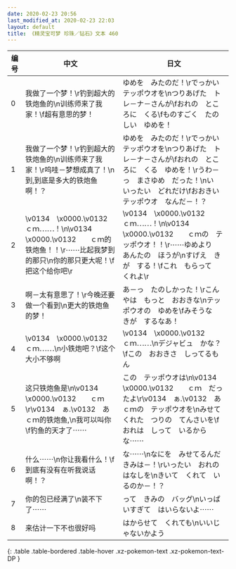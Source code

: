 ```yaml
---
date: 2020-02-23 20:56
last_modified_at: 2020-02-23 22:03
layout: default
title: 《精灵宝可梦 珍珠／钻石》文本 460
---
```

| 编号 | 中文 | 日文 |
| ---- | ---- | ---- |
| 0 | 我做了一个梦！\r钓到超大的铁炮鱼的\n训练师来了我家！\f超有意思的梦！ | ゆめを　みたのだ！\rでっかい　テッポウオを\nつりあげた　トレ－ナ－さんが\fおれの　ところに　くる\fものすごく　たのしい　ゆめを！ |
| 1 | 我做了一个梦！\r钓到超大的铁炮鱼的\n训练师来了我家！\r呜哇－梦想成真了！\n到,到底是多大的铁炮鱼啊！？ | ゆめを　みたのだ！\rでっかい　テッポウオを\nつりあげた　トレ－ナ－さんが\fおれの　ところに　くる　ゆめを！\rうわ－っ　まさゆめ　だった！\nい　いったい　どれだけ\fおおきい　テッポウオ　なんだ－！？ |
| 2 | \v0134　\x0000.\v0132　　ｃｍ⋯⋯！\n\v0134　\x0000.\v0132　　ｃｍ的铁炮鱼！！\r⋯⋯比起我梦到的那只\n你的那只更大呢！\f把这个给你吧\r | \v0134　\x0000.\v0132　　ｃｍ⋯⋯！\n\v0134　\x0000.\v0132　　ｃｍの　テッポウオ！！\r⋯⋯ゆめより　あんたの　ほうが\nすげえ　きが　する！\fこれ　もらって　くれよ\r |
| 3 | 啊－太有意思了！\r今晚还要做一个看到\n更大的铁炮鱼的梦！ | あ－っ　たのしかった！\rこんやは　もっと　おおきな\nテッポウオの　ゆめを\fみそうな　きが　するなあ！ |
| 4 | \v0134　\x0000.\v0132　　ｃｍ⋯⋯\n小铁炮吧？\f这个大小不够啊 | \v0134　\x0000.\v0132　　ｃｍ⋯⋯\nデジャビュ　かな？\fこの　おおきさ　しってるもん |
| 5 | 这只铁炮鱼是\n\v0134　\x0000.\v0132　　ｃｍ\r\v0134　ぁ.\v0132　あｃｍ的铁炮鱼,\n我可以叫你\f钓鱼的天才了⋯⋯ | この　テッポウオは\n\v0134　\x0000.\v0132　　ｃｍ　だったよ\r\v0134　ぁ.\v0132　あｃｍの　テッポウオを\nみせてくれた　つりの　てんさいを\fおれは　しって　いるからな⋯⋯ |
| 6 | 什么⋯⋯\n你让我看什么！\f到底有没有在听我说话啊！？ | な⋯⋯\nなにを　みせてるんだ　きみは－！\rいったい　おれの　はなしを\nきいて　くれて　いるのか－！？ |
| 7 | 你的包已经满了\n装不下了⋯⋯ | って　きみの　バッグ\nいっぱいすぎて　はいらないよ⋯⋯ |
| 8 | 来估计一下不也很好吗 | はからせて　くれても\nいいじゃないかよう |
{: .table .table-bordered .table-hover .xz-pokemon-text .xz-pokemon-text-DP }